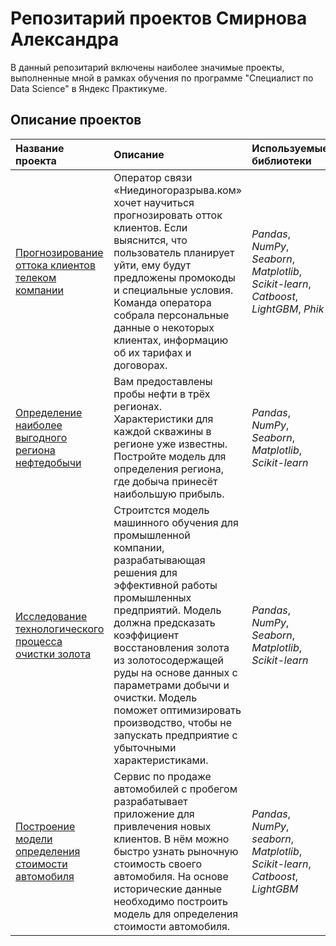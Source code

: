 # Репозитарий проектов Смирнова Александра

В данный репозитарий включены наиболее значимые проекты, выполненные мной в рамках обучения по программе "Специалист по Data Science" в Яндекс Практикуме.

## Описание проектов

| Название проекта | Описание | Используемые библиотеки | 
| :---------------------- | :---------------------- | :---------------------- |
| [Прогнозирование оттока клиентов телеком компании](forecasting_customer_outflow_telecom) | Оператор связи «Ниединогоразрыва.ком» хочет научиться прогнозировать отток клиентов. Если выяснится, что пользователь планирует уйти, ему будут предложены промокоды и специальные условия. Команда оператора собрала персональные данные о некоторых клиентах, информацию об их тарифах и договорах. | *Pandas*, *NumPy*,  *Seaborn*,  *Matplotlib*,  *Scikit-learn*, *Catboost*, *LightGBM*, *Phik*|
| [Определение наиболее выгодного региона нефтедобычи](determining_oil_region)| Вам предоставлены пробы нефти в трёх регионах. Характеристики для каждой скважины в регионе уже известны. Постройте модель для определения региона, где добыча принесёт наибольшую прибыль.| *Pandas*, *NumPy*,  *Seaborn*,  *Matplotlib*,  *Scikit-learn* |
| [Исследование технологического процесса очистки золота](gold_purification_process) | Строитстся модель машинного обучения для промышленной компании, разрабатывающая решения для эффективной работы промышленных предприятий. Модель должна предсказать коэффициент восстановления золота из золотосодержащей руды на основе данных с параметрами добычи и очистки. Модель поможет оптимизировать производство, чтобы не запускать предприятие с убыточными характеристиками. | *Pandas*, *NumPy*,  *Seaborn*,  *Matplotlib*,  *Scikit-learn*  |
| [Построение модели определения стоимости автомобиля](car_price_model) | Сервис по продаже автомобилей с пробегом  разрабатывает приложение для привлечения новых клиентов. В нём можно быстро узнать рыночную стоимость своего автомобиля. На основе исторические данные необходимо построить модель для определения стоимости автомобиля. | *Pandas*, *NumPy*,  *seaborn*,  *Matplotlib*,  *Scikit-learn*, *Catboost*, *LightGBM* |

